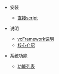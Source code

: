 
* 安装

  * [直接script](install/script.md)

* 说明

  * [vcFramework说明](read/read.md)
  * [核心介绍](core/core.md)
  
* 系统功能

  * [功能列表](func/funcation.md)
